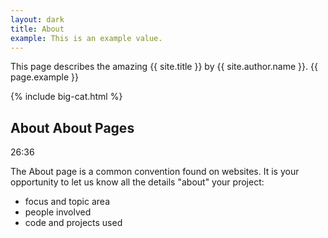 ```yaml
---
layout: dark
title: About
example: This is an example value.
---
```


This page describes the amazing {{ site.title }} by {{ site.author.name }}.
{{ page.example }}

{% include big-cat.html %}

## About About Pages
26:36

The About page is a common convention found on websites.
It is your opportunity to let us know all the details "about" your project:

- focus and topic area
- people involved
- code and projects used
